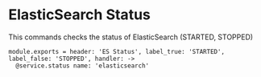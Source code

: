 
# ElasticSearch Status

This commands checks the status of ElasticSearch (STARTED, STOPPED)

    module.exports = header: 'ES Status', label_true: 'STARTED', label_false: 'STOPPED', handler: ->
      @service.status name: 'elasticsearch'
